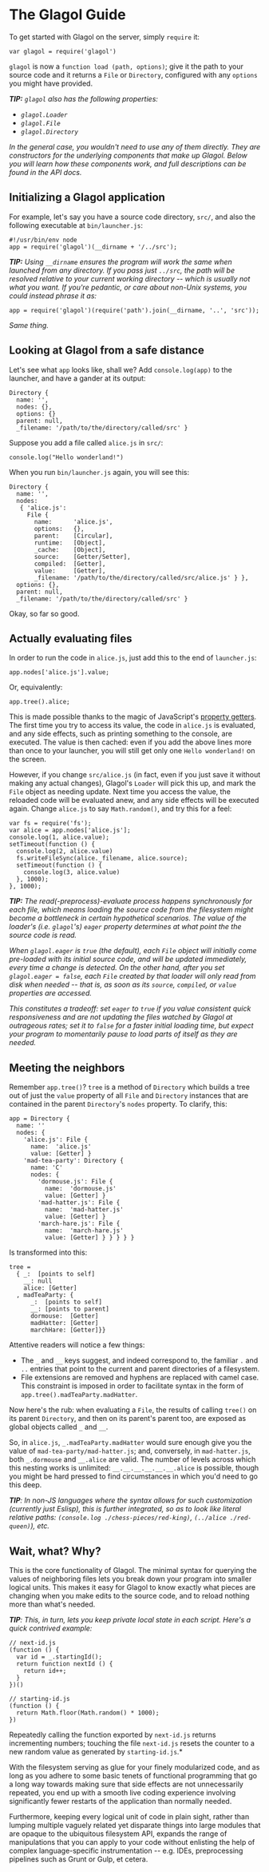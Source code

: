 # The Glagol Guide

To get started with Glagol on the server, simply `require` it:

```
var glagol = require('glagol')
```

`glagol` is now a `function load (path, options)`; give it the path to your
source code and it returns a `File` or `Directory`, configured with any
`options` you might have provided.

*__TIP:__ `glagol` also has the following properties:*
* *`glagol.Loader`*
* *`glagol.File`*
* *`glagol.Directory`*

*In the general case, you wouldn't need to use any of them directly.
They are constructors for the underlying components that make up Glagol.
Below you will learn how these components work, and full descriptions
can be found in the API docs.*

## Initializing a Glagol application

For example, let's say you have a source code directory, `src/`, and also the
following executable at `bin/launcher.js`:

```
#!/usr/bin/env node
app = require('glagol')(__dirname + '/../src');
```

*__TIP:__ Using `__dirname` ensures the program will work the same when launched
from any directory. If you pass just `../src`, the path will be resolved
relative to your current working directory -- which is usually not what you
want. If you're pedantic, or care about non-Unix systems, you could instead
phrase it as:*

```
app = require('glagol')(require('path').join(__dirname, '..', 'src'));
```

*Same thing.*

## Looking at Glagol from a safe distance

Let's see what `app` looks like, shall we? Add `console.log(app)`
to the launcher, and have a gander at its output:

```
Directory {
  name: '',
  nodes: {},
  options: {}
  parent: null,
  _filename: '/path/to/the/directory/called/src' }
```

Suppose you add a file called `alice.js` in `src/`:

```
console.log("Hello wonderland!")
```

When you run `bin/launcher.js` again, you will see this:

```
Directory {
  name: '',
  nodes:
   { 'alice.js':
     File {
       name:      'alice.js',
       options:   {},
       parent:    [Circular],
       runtime:   [Object],
       _cache:    [Object],
       source:    [Getter/Setter],
       compiled:  [Getter],
       value:     [Getter],
       _filename: '/path/to/the/directory/called/src/alice.js' } },
  options: {},
  parent: null,
  _filename: '/path/to/the/directory/called/src' }
```

Okay, so far so good. 

## Actually evaluating files

In order to run the code in `alice.js`, just add this to the end of
`launcher.js`:

```
app.nodes['alice.js'].value;
```

Or, equivalently:

```
app.tree().alice;
```

This is made possible thanks to the magic of JavaScript's [property getters](https://developer.mozilla.org/en-US/docs/Web/JavaScript/Reference/Functions/get#Description).
The first time you try to access its value, the code in `alice.js` is evaluated,
and any side effects, such as printing something to the console, are executed.
The value is then cached: even if you add the above lines more than once to
your launcher, you will still get only one `Hello wonderland!` on the screen.

However, if you change `src/alice.js` (in fact, even if you just save it without
making any actual changes), Glagol's `Loader` will pick this up, and mark the
`File` object as needing update. Next time you access the value, the reloaded
code will be evaluated anew, and any side effects will be executed again.
Change `alice.js` to say `Math.random()`, and try this for a feel:

```
var fs = require('fs');
var alice = app.nodes['alice.js'];
console.log(1, alice.value);
setTimeout(function () {
  console.log(2, alice.value)
  fs.writeFileSync(alice._filename, alice.source);
  setTimeout(function () {
    console.log(3, alice.value)
  }, 1000);
}, 1000);
```

*__TIP:__ The read(-preprocess)-evaluate process happens _synchronously_ for each
file, which means loading the source code from the filesystem might become a
bottleneck in certain hypothetical scenarios. The value of the loader's
(i.e. `glagol`'s) `eager` property determines at what point the the source code
is read.*

*When `glagol.eager` is  `true` (the default), each `File` object will
initially come pre-loaded with its initial source code, and will be updated
immediately, every time a change is detected. On the other hand, after you set
`glagol.eager = false`, each `File` created by that loader will only read from
disk when needed -- that is, as soon as its `source`, `compiled`, or `value`
properties are accessed.*

*This constitutes a tradeoff: set `eager` to `true` if
you value consistent quick responsiveness and are not updating the files watched
by Glagol at outrageous rates; set it to `false` for a faster initial loading
time, but expect your program to momentarily pause to load parts of itself
as they are needed.*

## Meeting the neighbors

Remember `app.tree()`? `tree` is a method of `Directory` which builds a tree
out of just the `value` property of all `File` and `Directory` instances that
are contained in the parent `Directory`'s `nodes` property. To clarify, this:

```
app = Directory {
  name: ''
  nodes: {
    'alice.js': File {
      name:  'alice.js'
      value: [Getter] }
    'mad-tea-party': Directory {
      name: 'C'
      nodes: {
        'dormouse.js': File {
          name:  'dormouse.js'
          value: [Getter] }
        'mad-hatter.js': File {
          name:  'mad-hatter.js'
          value: [Getter] }
        'march-hare.js': File {
          name:  'march-hare.js'
          value: [Getter] } } } } }
```

Is transformed into this:

```
tree =
  { _:  [points to self]
    __: null
    alice: [Getter]
  , madTeaParty: {
      _:  [points to self]
      __: [points to parent]
      dormouse:  [Getter]
      madHatter: [Getter]
      marchHare: [Getter]}}
```

Attentive readers will notice a few things:

* The `_` and `__` keys suggest, and indeed correspond to, the familiar
  `.` and `..` entries that point to the current and parent directories of a
  filesystem.
* File extensions are removed and hyphens are replaced with camel case.
  This constraint is imposed in order to facilitate syntax in the form of
  `app.tree().madTeaParty.madHatter`.

Now here's the rub: when evaluating a `File`, the results of calling `tree()`
on its parent `Directory`, and then on its parent's parent too, are exposed
as global objects called `_` and `__`.

So, in `alice.js`, `_.madTeaParty.madHatter` would sure enough give you the
value of `mad-tea-party/mad-hatter.js`; and, conversely, in `mad-hatter.js`,
both `_.dormouse` and `__.alice` are valid. The number of levels across which
this nesting works is unlimited: `__.__.__.__.__.__.alice` is possible, though
you might be hard pressed to find circumstances in which you'd need to go this
deep.

*__TIP__: In non-JS languages where the syntax allows for such customization
(currently just Eslisp), this is further integrated, so as to look like literal
relative paths: `(console.log ./chess-pieces/red-king)`,
`(../alice ./red-queen)`), etc.*

## Wait, what? Why?

This is the core functionality of Glagol. The minimal syntax for querying the
values of neighboring files lets you break down your program into smaller
logical units. This makes it easy for Glagol to know exactly what pieces are
changing when you make edits to the source code, and to reload nothing more than
what's needed.

*__TIP__: This, in turn, lets you keep private local state in each script.
Here's a quick contrived example:*

```
// next-id.js
(function () {
  var id = _.startingId();
  return function nextId () {
    return id++;
  }
})()

// starting-id.js
(function () {
  return Math.floor(Math.random() * 1000);
})
```

Repeatedly calling the function exported by `next-id.js` returns incrementing
numbers; touching the file `next-id.js` resets the counter to a new random
value as generated by `starting-id.js`.*

With the filesystem serving as glue for your finely modularized code, and as
long as you adhere to some basic tenets of functional programming that go a long
way towards making sure that side effects are not unnecessarily repeated, you
end up with a smooth live coding experience involving significantly fewer
restarts of the application than normally needed.

Furthermore, keeping every logical unit of code in plain sight, rather than
lumping multiple vaguely related yet disparate things into large modules that
are opaque to the ubiquitous filesystem API, expands the range of manipulations
that you can apply to your code without enlisting the help of complex
language-specific instrumentation -- e.g. IDEs, preprocessing pipelines such as
Grunt or Gulp, et cetera.
